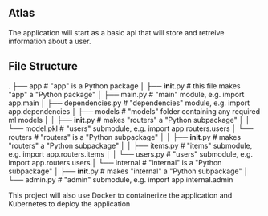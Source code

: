 ## Atlas

The application will start as a basic api that will store and retreive information about a user.


## File Structure

.
├── app                  # "app" is a Python package
│   ├── __init__.py      # this file makes "app" a "Python package"
│   ├── main.py          # "main" module, e.g. import app.main
│   ├── dependencies.py  # "dependencies" module, e.g. import app.dependencies
│   ├── models           # "models" folder containing any required ml models
│   │   ├── __init__.py  # makes "routers" a "Python subpackage"
│   │   └── model.pkl     # "users" submodule, e.g. import app.routers.users
│   └── routers          # "routers" is a "Python subpackage"
│   │   ├── __init__.py  # makes "routers" a "Python subpackage"
│   │   ├── items.py     # "items" submodule, e.g. import app.routers.items
│   │   └── users.py     # "users" submodule, e.g. import app.routers.users
│   └── internal         # "internal" is a "Python subpackage"
│       ├── __init__.py  # makes "internal" a "Python subpackage"
│       └── admin.py     # "admin" submodule, e.g. import app.internal.admin


This project will also use Docker to containerize the application and Kubernetes to deploy the application
